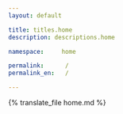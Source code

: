 ```yaml
---
layout: default

title: titles.home
description: descriptions.home

namespace:     home

permalink:      /
permalink_en:   /

---
```


{% translate_file home.md %}
